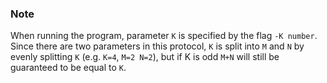 ### Note

When running the program, parameter `K` is specified by the flag `-K number`.
Since there are two parameters in this protocol, `K` is split into `M` and `N`
by evenly splitting `K` (e.g. `K=4`, `M=2 N=2`), but if K is odd `M+N` will
still be guaranteed to be equal to `K`.
